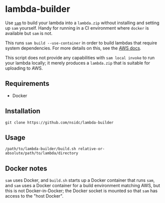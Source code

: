 # lambda-builder

Use
[`sam`](https://docs.aws.amazon.com/serverless-application-model/latest/developerguide/what-is-sam.html)
to build your lambda into a `lambda.zip` without installing and setting up `sam`
yourself. Handy for running in a CI environment where `docker` is available but
`sam` is not.

This runs `sam build --use-container` in order to build lambdas that require
system dependencies. For more details on this, see the [AWS
docs](https://docs.aws.amazon.com/serverless-application-model/latest/developerguide/serverless-sam-cli-using-build.html).

This script does not provide any capabilities with `sam local invoke` to run
your lambda locally; it merely produces a `lambda.zip` that is suitable for
uploading to AWS.

## Requirements

* Docker

## Installation

```
git clone https://github.com/nsidc/lambda-builder
```

## Usage

```
/path/to/lambda-builder/build.sh relative-or-absolute/path/to/lambda/directory
```

## Docker notes

`sam` uses Docker, and `build.sh` starts up a Docker container that runs `sam`,
and `sam` uses a Docker container for a build environment matching AWS, but this
is not Docker-in-Docker; the Docker socket is mounted so that `sam` has access
to the "host Docker".
